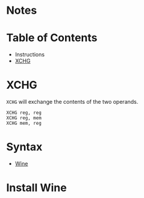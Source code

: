 # Notes
# Table of Contents

* Instructions
* [XCHG](#xchg)
  

# XCHG <a name="xchg"></a>

```XCHG``` will exchange the contents of the two operands.

```assembly
XCHG reg, reg
XCHG reg, mem
XCHG mem, reg
```



# Syntax

* [Wine](#xchg)
# Install Wine <a name="wine"></a>